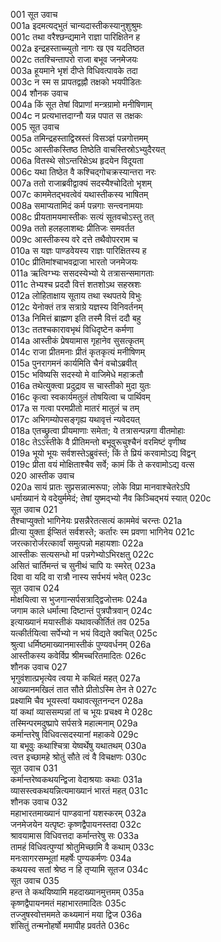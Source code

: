 001  	सूत उवाच  
001a  	इदमत्यद्भुतं चान्यदास्तीकस्यानुशुश्रुमः  
001c  	तथा वरैश्छन्द्यमाने राज्ञा पारिक्षितेन ह  
002a  	इन्द्रहस्ताच्च्युतो नागः ख एव यदतिष्ठत  
002c  	ततश्चिन्तापरो राजा बभूव जनमेजयः  
003a  	हूयमाने भृशं दीप्ते विधिवत्पावके तदा  
003c  	न स्म स प्रापतद्वह्नौ तक्षको भयपीडितः  
004  	शौनक उवाच  
004a  	किं सूत तेषां विप्राणां मन्त्रग्रामो मनीषिणाम्  
004c  	न प्रत्यभात्तदाग्नौ यन्न पपात स तक्षकः  
005  	सूत उवाच  
005a  	तमिन्द्रहस्ताद्विस्रस्तं विसञ्ज्ञं पन्नगोत्तमम्  
005c  	आस्तीकस्तिष्ठ तिष्ठेति वाचस्तिस्रोऽभ्युदैरयत्  
006a  	वितस्थे सोऽन्तरिक्षेऽथ हृदयेन विदूयता  
006c  	यथा तिष्ठेत वै कश्चिद्गोचक्रस्यान्तरा नरः  
007a  	ततो राजाब्रवीद्वाक्यं सदस्यैश्चोदितो भृशम्  
007c  	काममेतद्भवत्वेवं यथास्तीकस्य भाषितम्  
008a  	समाप्यतामिदं कर्म पन्नगाः सन्त्वनामयाः  
008c  	प्रीयतामयमास्तीकः सत्यं सूतवचोऽस्तु तत्  
009a  	ततो हलहलाशब्दः प्रीतिजः समवर्तत  
009c  	आस्तीकस्य वरे दत्ते तथैवोपरराम च  
010a  	स यज्ञः पाण्डवेयस्य राज्ञः पारिक्षितस्य ह  
010c  	प्रीतिमांश्चाभवद्राजा भारतो जनमेजयः  
011a  	ऋत्विग्भ्यः ससदस्येभ्यो ये तत्रासन्समागताः  
011c  	तेभ्यश्च प्रददौ वित्तं शतशोऽथ सहस्रशः  
012a  	लोहिताक्षाय सूताय तथा स्थपतये विभुः  
012c  	येनोक्तं तत्र सत्राग्रे यज्ञस्य विनिवर्तनम्  
013a  	निमित्तं ब्राह्मण इति तस्मै वित्तं ददौ बहु  
013c  	ततश्चकारावभृथं विधिदृष्टेन कर्मणा  
014a  	आस्तीकं प्रेषयामास गृहानेव सुसत्कृतम्  
014c  	राजा प्रीतमनाः प्रीतं कृतकृत्यं मनीषिणम्  
015a  	पुनरागमनं कार्यमिति चैनं वचोऽब्रवीत्  
015c  	भविष्यसि सदस्यो मे वाजिमेधे महाक्रतौ  
016a  	तथेत्युक्त्वा प्रदुद्राव स चास्तीको मुदा युतः  
016c  	कृत्वा स्वकार्यमतुलं तोषयित्वा च पार्थिवम्  
017a  	स गत्वा परमप्रीतो मातरं मातुलं च तम्  
017c  	अभिगम्योपसङ्गृह्य यथावृत्तं न्यवेदयत्  
018a  	एतच्छ्रुत्वा प्रीयमाणाः समेता; ये तत्रासन्पन्नगा वीतमोहाः  
018c  	तेऽऽस्तीके वै प्रीतिमन्तो बभूवुरूचुश्चैनं वरमिष्टं वृणीष्व  
019a  	भूयो भूयः सर्वशस्तेऽब्रुवंस्तं; किं ते प्रियं करवामोऽद्य विद्वन्  
019c  	प्रीता वयं मोक्षिताश्चैव सर्वे; कामं किं ते करवामोऽद्य वत्स  
020  	आस्तीक उवाच  
020a  	सायं प्रातः सुप्रसन्नात्मरूपा; लोके विप्रा मानवाश्चेतरेऽपि  
धर्माख्यानं ये वदेयुर्ममेदं; तेषां युष्मद्भ्यो नैव किञ्चिद्भयं स्यात्	020c  
सूत उवाच	021  
तैश्चाप्युक्तो भागिनेयः प्रसन्नैरेतत्सत्यं काममेवं चरन्तः	021a  
प्रीत्या युक्ता ईप्सितं सर्वशस्ते; कर्तारः स्म प्रवणा भागिनेय	021c  
जरत्कारोर्जरत्कार्वां समुत्पन्नो महायशाः	022a  
आस्तीकः सत्यसन्धो मां पन्नगेभ्योऽभिरक्षतु	022c  
असितं चार्तिमन्तं च सुनीथं चापि यः स्मरेत्	023a  
दिवा वा यदि वा रात्रौ नास्य सर्पभयं भवेत्	023c  
सूत उवाच	024  
मोक्षयित्वा स भुजगान्सर्पसत्राद्द्विजोत्तमः	024a  
जगाम काले धर्मात्मा दिष्टान्तं पुत्रपौत्रवान्	024c  
इत्याख्यानं मयास्तीकं यथावत्कीर्तितं तव	025a  
यत्कीर्तयित्वा सर्पेभ्यो न भयं विद्यते क्वचित्	025c  
श्रुत्वा धर्मिष्ठमाख्यानमास्तीकं पुण्यवर्धनम्	026a  
आस्तीकस्य कवेर्विप्र श्रीमच्चरितमादितः	026c  
शौनक उवाच	027  
भृगुवंशात्प्रभृत्येव त्वया मे कथितं महत्	027a  
आख्यानमखिलं तात सौते प्रीतोऽस्मि तेन ते	027c  
प्रक्ष्यामि चैव भूयस्त्वां यथावत्सूतनन्दन	028a  
यां कथां व्याससम्पन्नां तां च भूयः प्रचक्ष्व मे	028c  
तस्मिन्परमदुष्प्रापे सर्पसत्रे महात्मनाम्	029a  
कर्मान्तरेषु विधिवत्सदस्यानां महाकवे	029c  
या बभूवुः कथाश्चित्रा येष्वर्थेषु यथातथम्	030a  
त्वत्त इच्छामहे श्रोतुं सौते त्वं वै विचक्षणः	030c  
सूत उवाच	031  
कर्मान्तरेष्वकथयन्द्विजा वेदाश्रयाः कथाः	031a  
व्यासस्त्वकथयन्नित्यमाख्यानं भारतं महत्	031c  
शौनक उवाच	032  
महाभारतमाख्यानं पाण्डवानां यशस्करम्	032a  
जनमेजयेन यत्पृष्टः कृष्णद्वैपायनस्तदा	032c  
श्रावयामास विधिवत्तदा कर्मान्तरेषु सः	033a  
तामहं विधिवत्पुण्यां श्रोतुमिच्छामि वै कथाम्	033c  
मनःसागरसम्भूतां महर्षेः पुण्यकर्मणः	034a  
कथयस्व सतां श्रेष्ठ न हि तृप्यामि सूतज	034c  
सूत उवाच	035  
हन्त ते कथयिष्यामि महदाख्यानमुत्तमम्	035a  
कृष्णद्वैपायनमतं महाभारतमादितः	035c  
तज्जुषस्वोत्तममते कथ्यमानं मया द्विज	036a  
शंसितुं तन्मनोहर्षो ममापीह प्रवर्तते	036c  
